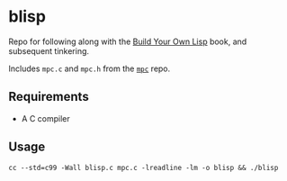 # blisp

Repo for following along with the [Build Your Own Lisp](http://www.buildyourownlisp.com/) book, and subsequent tinkering.

Includes `mpc.c` and `mpc.h` from the [`mpc`](https://github.com/orangeduck/mpc) repo.

## Requirements

* A C compiler

## Usage

`cc --std=c99 -Wall blisp.c mpc.c -lreadline -lm -o blisp && ./blisp`